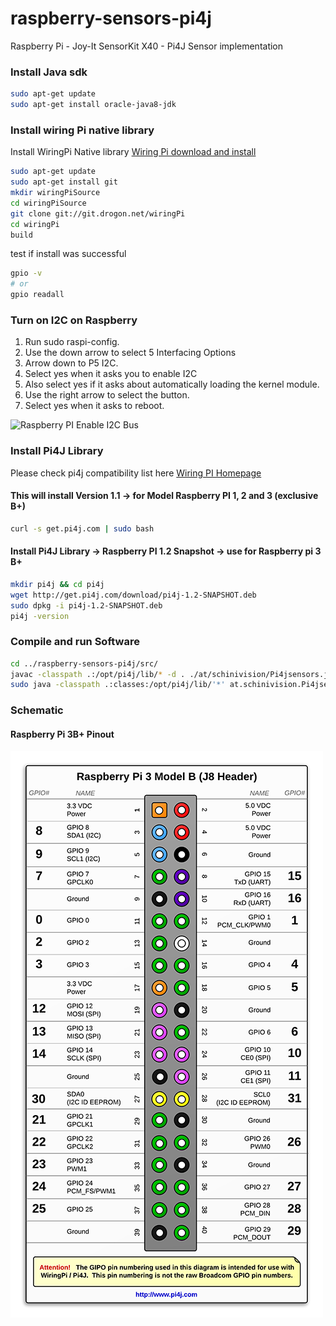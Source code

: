 # raspberry-sensors-pi4j
Raspberry Pi - Joy-It SensorKit X40 - Pi4J Sensor implementation

### Install Java sdk
```bash
sudo apt-get update 
sudo apt-get install oracle-java8-jdk
```

### Install wiring Pi native library

Install WiringPi Native library [Wiring Pi download and install](http://wiringpi.com/download-and-install/)

```bash
sudo apt-get update 
sudo apt-get install git
mkdir wiringPiSource
cd wiringPiSource
git clone git://git.drogon.net/wiringPi
cd wiringPi
build
```
test if install was successful
```bash
gpio -v
# or
gpio readall
```

### Turn on I2C on Raspberry

1) Run sudo raspi-config.
2) Use the down arrow to select 5 Interfacing Options
3) Arrow down to P5 I2C.
4) Select yes when it asks you to enable I2C
5) Also select yes if it asks about automatically loading the kernel module.
6) Use the right arrow to select the <Finish> button.
7) Select yes when it asks to reboot.

![Raspberry PI Enable I2C Bus](https://cdn.sparkfun.com/assets/learn_tutorials/4/4/9/i2c-menu2.png)


### Install Pi4J Library 
Please check pi4j compatibility list here [Wiring PI Homepage](http://pi4j.com/)

#### This will install Version 1.1 -> for Model Raspberry PI 1, 2 and 3 (exclusive B+) 

```bash
curl -s get.pi4j.com | sudo bash
```

#### Install Pi4J Library -> Raspberry PI 1.2 Snapshot -> use for Raspberry pi 3 B+

```bash
mkdir pi4j && cd pi4j
wget http://get.pi4j.com/download/pi4j-1.2-SNAPSHOT.deb
sudo dpkg -i pi4j-1.2-SNAPSHOT.deb
pi4j -version
```

### Compile and run Software
```bash
cd ../raspberry-sensors-pi4j/src/
javac -classpath .:/opt/pi4j/lib/* -d . ./at/schinivision/Pi4jsensors.java
sudo java -classpath .:classes:/opt/pi4j/lib/'*' at.schinivision.Pi4jsensors
```

### Schematic
#### Raspberry Pi 3B+ Pinout
![Raspberry Pi 3B+ Pinout](https://github.com/schinivision/raspberry-sensors-pi4j/blob/master/doc/img/j8header-3b.png?raw=true)
